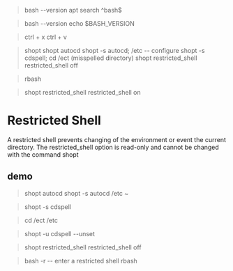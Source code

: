 > bash --version
> apt search ^bash$

> bash --version
> echo $BASH_VERSION

> ctrl + x ctrl + v

> shopt
> shopt autocd
> shopt -s autocd; /etc -- configure
> shopt -s cdspell; cd /ect (misspelled directory)
> shopt restricted_shell
	restricted_shell off

> rbash

> shopt restricted_shell
	restricted_shell on

# Restricted Shell

A restricted shell prevents changing of the environment or event the current directory. The restricted_shell option is read-only and cannot be changed with the command shopt

## demo

> shopt autocd
> shopt -s autocd
> /etc
> ~

> shopt -s cdspell

> cd /ect 
> /etc

> shopt -u cdspell --unset

> shopt restricted_shell
> restricted_shell        off

> bash -r -- enter a restricted shell
> rbash



